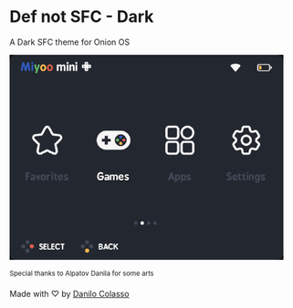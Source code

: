 # Def not SFC - Dark
A Dark SFC theme for Onion OS

![Preview](preview.png)

<sup>Special thanks to Alpatov Danila for some arts</sup>

Made with ♡ by [Danilo Colasso](https://github.com/danilocolasso)